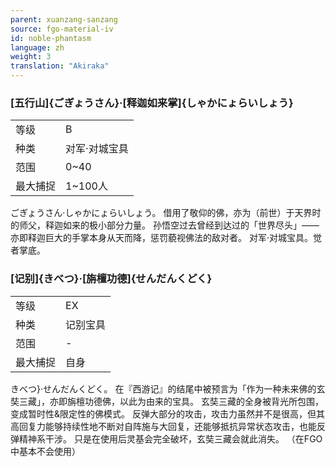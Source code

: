 ```yaml
---
parent: xuanzang-sanzang
source: fgo-material-iv
id: noble-phantasm
language: zh
weight: 3
translation: "Akiraka"
---
```


### [五行山]{ごぎょうさん}·[释迦如来掌]{しゃかにょらいしょう}

<table>
  <tr><td>等级</td><td>B</td></tr>
  <tr><td>种类</td><td>对军·对城宝具</td></tr>
  <tr><td>范围</td><td>0~40</td></tr>
  <tr><td>最大捕捉</td><td>1~100人</td></tr>
</table>

ごぎょうさん·しゃかにょらいしょう。
借用了敬仰的佛，亦为（前世）于天界时的师父，释迦如来的极小部分力量。
孙悟空过去曾经到达过的「世界尽头」——亦即释迦巨大的手掌本身从天而降，惩罚藐视佛法的敌对者。
对军·对城宝具。觉者掌底。

### [记别]{きべつ}·[旃檀功德]{せんだんくどく}

<table>
  <tr><td>等级</td><td>EX</td></tr>
  <tr><td>种类</td><td>记别宝具</td></tr>
  <tr><td>范围</td><td>-</td></tr>
  <tr><td>最大捕捉</td><td>自身</td></tr>
</table>

きべつ}·せんだんくどく。
在『西游记』的结尾中被预言为「作为一种未来佛的玄奘三藏」，亦即旃檀功德佛，以此为由来的宝具。
玄奘三藏的全身被背光所包围，变成暂时性&限定性的佛模式。
反弹大部分的攻击，攻击力虽然并不是很高，但其高回复力能够持续性地不断对自阵施与大回复，还能够抵抗异常状态攻击，也能反弹精神系干涉。
只是在使用后灵基会完全破坏，玄奘三藏会就此消失。
（在FGO中基本不会使用）
